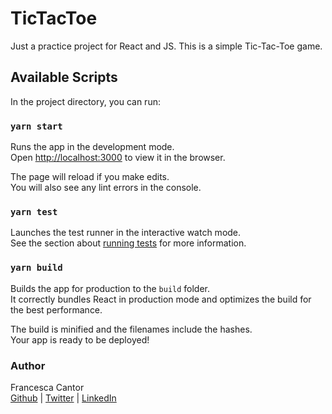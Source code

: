 # TicTacToe
Just a practice project for React and JS. This is a simple Tic-Tac-Toe game.

## Available Scripts

In the project directory, you can run:

### `yarn start`

Runs the app in the development mode.<br />
Open [http://localhost:3000](http://localhost:3000) to view it in the browser.

The page will reload if you make edits.<br />
You will also see any lint errors in the console.

### `yarn test`

Launches the test runner in the interactive watch mode.<br />
See the section about [running tests](https://facebook.github.io/create-react-app/docs/running-tests) for more information.

### `yarn build`

Builds the app for production to the `build` folder.<br />
It correctly bundles React in production mode and optimizes the build for the best performance.

The build is minified and the filenames include the hashes.<br />
Your app is ready to be deployed!

### Author
Francesca Cantor <br />
[Github](https://github.com/fcantor) | [Twitter](https://twitter.com/servomecatnism) | [LinkedIn](https://www.linkedin.com/in/fcantor/)
